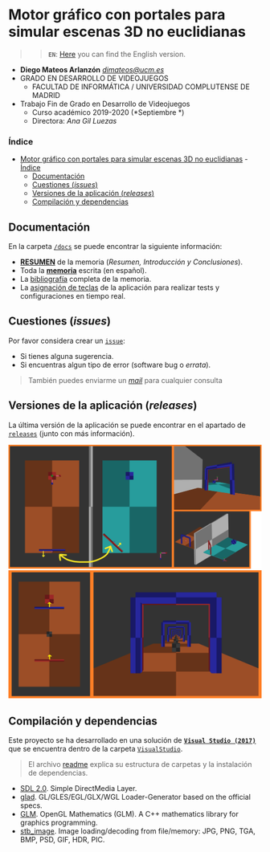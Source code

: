 # Motor gráfico con portales para simular escenas 3D no euclidianas

> > **`EN`**: [Here](./README.md) you can find the English version.

* **Diego Mateos Arlanzón** *dimateos@ucm.es*
* GRADO EN DESARROLLO DE VIDEOJUEGOS
	* FACULTAD DE INFORMÁTICA /  UNIVERSIDAD COMPLUTENSE DE MADRID
* Trabajo Fin de Grado en Desarrollo de Videojuegos
	* Curso académico 2019-2020 (*Septiembre *)
	* Directora: *Ana Gil Luezas*

### Índice
- [Motor gráfico con portales para simular escenas 3D no euclidianas](#motor-gr%C3%A1fico-con-portales-para-simular-escenas-3d-no-euclidianas)
		- [Índice](#%C3%ADndice)
	- [Documentación](#documentaci%C3%B3n)
	- [Cuestiones (*issues*)](#cuestiones-issues)
	- [Versiones de la aplicación (*releases*)](#versiones-de-la-aplicaci%C3%B3n-releases)
	- [Compilación y dependencias](#compilaci%C3%B3n-y-dependencias)

## Documentación

En la carpeta [`/docs`](./Docs) se puede encontrar la siguiente información:

* [**RESUMEN**](./Docs/summary%20-%20EN.md) de la memoria (*Resumen, Introducción y Conclusiones*).
* Toda la [**memoria**](./Docs/memoria%20completa%20-%20ES.pdf) escrita (en español).
* La [bibliografía](./Docs/bibliography.md) completa de la memoria.
* La [asignación de teclas](./Docs/keyMapping%20-%20ES.md) de la aplicación para realizar tests y configuraciones en tiempo real.

## Cuestiones (*issues*)

Por favor considera crear un [`issue`](https://github.com/dimateos/TFG_Portals/issues):

* Si tienes alguna sugerencia.
* Si encuentras algun tipo de error (software bug o *errata*).

> También puedes enviarme un [*mail*](dimateos@ucm.es) para cualquier consulta

## Versiones de la aplicación (*releases*)

La última versión de la aplicación se puede encontrar en el apartado de [`releases`](https://github.com/dimateos/TFG_Portals/releases) (junto con más información).

![sample0](./Docs/sample0.png)
![sample1](./Docs/sample1.png)

## Compilación y dependencias

Este proyecto se ha desarrollado en una solución de [**`Visual Studio (2017)`**](https://visualstudio.microsoft.com/es/) que se encuentra dentro de la carpeta [`VisualStudio`](./VisualStudio).

> El archivo [readme](./VisualStudio/README.md) explica su estructura de carpetas y la instalación de dependencias.

* [SDL 2.0](https://wiki.libsdl.org/FrontPage). Simple DirectMedia Layer.
* [glad](https://github.com/Dav1dde/glad). GL/GLES/EGL/GLX/WGL Loader-Generator based on the official specs.
* [GLM](https://glm.g-truc.net/0.9.9/index.html). OpenGL Mathematics (GLM). A C++ mathematics library for graphics programming.
* [stb_image](https://github.com/nothings/stb). Image loading/decoding from file/memory: JPG, PNG, TGA, BMP, PSD, GIF, HDR, PIC.
